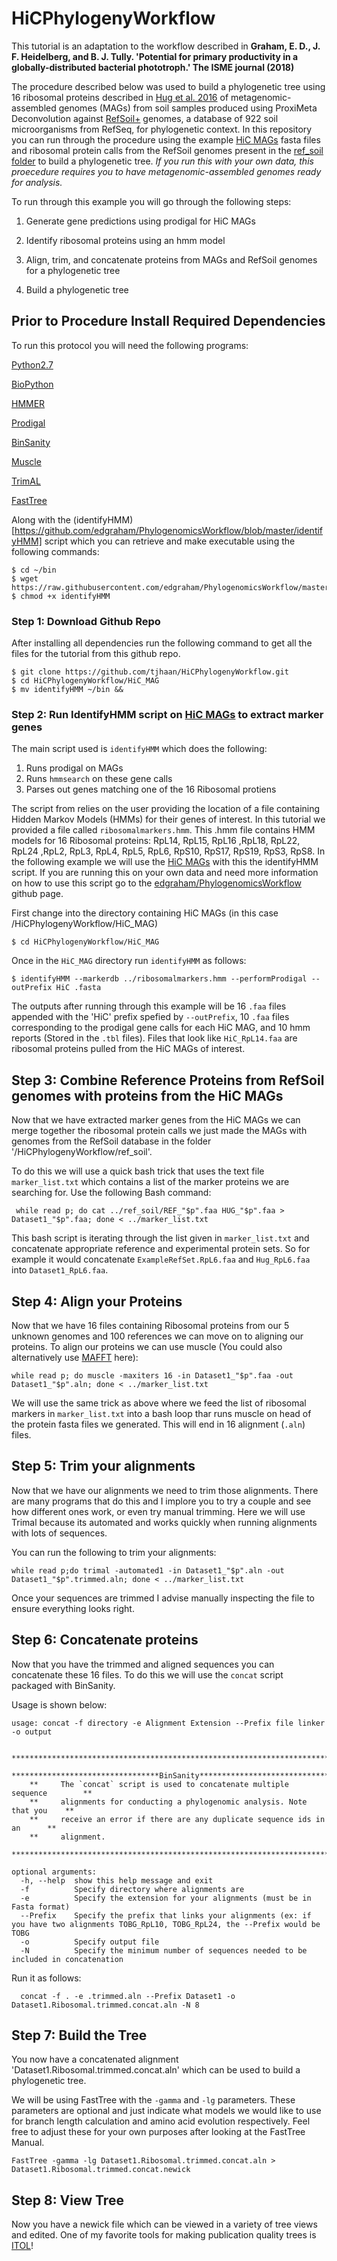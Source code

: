 # HiCPhylogenyWorkflow
This tutorial is an adaptation to the workflow described in
 **Graham, E. D., J. F. Heidelberg, and B. J. Tully. 'Potential for primary productivity in a globally-distributed bacterial phototroph.' The ISME journal (2018)**
 
The procedure described below was used to build a phylogenetic tree using 16 ribosomal proteins described in [Hug et al. 2016](https://doi.org/10.1038/nmicrobiol.2016.48) of metagenomic-assembled genomes (MAGs) from soil samples produced using ProxiMeta Deconvolution against [RefSoil+](https://doi.org/10.1128/mSystems.00349-18) genomes, a database of 922 soil microorganisms from RefSeq, for phylogenetic context.
In this repository you can run through the procedure using the example [HiC MAGs](HiCPhylogenyWorkflow/HiC_MAG/) fasta files and ribosomal protein calls from the RefSoil genomes present in the [ref_soil folder](HiCPhylogenyWorkflow/ref_soil/) to build a phylogenetic tree.
*If you run this with your own data, this proecedure requires you to have metagenomic-assembled genomes ready for analysis.*

To run through this example you will go through the following steps:

1. Generate gene predictions using prodigal for HiC MAGs

2. Identify ribosomal proteins using an hmm model

3. Align, trim, and concatenate proteins from MAGs and RefSoil genomes for a phylogenetic tree

4. Build a phylogenetic tree


## Prior to Procedure Install Required Dependencies ##

To run this protocol you will need the following programs:

[Python2.7](https://www.python.org/download/releases/2.7/)

[BioPython](http://biopython.org/)

[HMMER](http://hmmer.org/download.html)

[Prodigal](https://github.com/hyattpd/prodigal/wiki/Installation)

[BinSanity](https://github.com/edgraham/BinSanity/wiki/Installation)

[Muscle](https://www.drive5.com/muscle/manual/install.html)

[TrimAL](http://trimal.cgenomics.org/)

[FastTree](http://www.microbesonline.org/fasttree/)

Along with the (identifyHMM)[https://github.com/edgraham/PhylogenomicsWorkflow/blob/master/identifyHMM] script which you can retrieve and make executable using the following commands:
```
$ cd ~/bin
$ wget https://raw.githubusercontent.com/edgraham/PhylogenomicsWorkflow/master/identifyHMM
$ chmod +x identifyHMM
```

### Step 1: Download Github Repo ###

After installing all dependencies run the following command to get all the files for the tutorial from this github repo.

```
$ git clone https://github.com/tjhaan/HiCPhylogenyWorkflow.git
$ cd HiCPhylogenyWorkflow/HiC_MAG
$ mv identifyHMM ~/bin && 
```

### Step 2: Run IdentifyHMM script on [HiC MAGs](HiCPhylogenyWorkflow/HiC_MAG/) to extract marker genes ###
The main script used is `identifyHMM` which does the following:

1. Runs prodigal on MAGs
2. Runs `hmmsearch` on these gene calls
3. Parses out genes matching one of the 16 Ribosomal protiens

The script from relies on the user providing the location of a file containing Hidden Markov Models (HMMs) for their genes of interest. In this tutorial we provided a file called `ribosomalmarkers.hmm`. This .hmm file contains HMM models for 16 Ribosomal proteins: RpL14, RpL15, RpL16 ,RpL18, RpL22, RpL24 ,RpL2, RpL3, RpL4, RpL5, RpL6, RpS10, RpS17, RpS19, RpS3, RpS8. 
In the following example we will use the [HiC MAGs](HiCPhylogenyWorkflow/HiC_MAG/) with this the identifyHMM script. If you are running this on your own data and need more information on how to use this script go to the [edgraham/PhylogenomicsWorkflow](https://github.com/edgraham/PhylogenomicsWorkflow) github page.

First change into the  directory containing HiC MAGs (in this case /HiCPhylogenyWorkflow/HiC_MAG) 

```
$ cd HiCPhylogenyWorkflow/HiC_MAG
```

Once in the `HiC_MAG` directory run `identifyHMM` as follows:

```
$ identifyHMM --markerdb ../ribosomalmarkers.hmm --performProdigal --outPrefix HiC .fasta

```

The outputs after running through this example will be 16 `.faa` files appended with the 'HiC' prefix spefied by `--outPrefix`, 10 `.faa` files corresponding to the prodigal gene calls for each HiC MAG, and 10 hmm reports (Stored in the `.tbl` files). Files that look like `HiC_RpL14.faa` are ribosomal proteins pulled from the HiC MAGs of interest.
 
 
 ## Step 3: Combine Reference Proteins from RefSoil genomes with proteins from the HiC MAGs ##
 
 Now that we have extracted marker genes from the HiC MAGs we can merge together the ribosomal protein calls we just made the MAGs with genomes from the RefSoil database in the folder '/HiCPhylogenyWorkflow/ref_soil'.

 To do this we will use a quick bash trick that uses the text file `marker_list.txt` which contains a list of the marker proteins we are searching for. Use the following Bash command:
 
```
 while read p; do cat ../ref_soil/REF_"$p".faa HUG_"$p".faa > Dataset1_"$p".faa; done < ../marker_list.txt
``` 
This bash script is iterating through the list given in `marker_list.txt` and concatenate appropriate reference and experimental protein sets. So for example it would concatenate `ExampleRefSet.RpL6.faa` and `Hug_RpL6.faa` into `Dataset1_RpL6.faa`. 


## Step 4: Align your Proteins ##

Now that we have 16 files containing Ribosomal proteins from our 5 unknown genomes and 100 references we can move on to aligning our proteins.
To align our proteins we can use muscle (You could also alternatively use [MAFFT](https://mafft.cbrc.jp/alignment/software/algorithms/algorithms.html) here):

```
while read p; do muscle -maxiters 16 -in Dataset1_"$p".faa -out Dataset1_"$p".aln; done < ../marker_list.txt
```
We will use the same trick as above where we feed the list of ribosomal markers in `marker_list.txt` into a bash loop thar runs muscle on head of the protein fasta files we generated. This will end in 16 alignment (`.aln`) files.


## Step 5: Trim your alignments ##

Now that we have our alignments we need to trim those alignments. There are many programs that do this and I implore you to try a couple and see how different ones work, or even try manual trimming. Here we will use Trimal because its automated and works quickly when running alignments with lots of sequences.

You can run the following to trim your alignments:

```
while read p;do trimal -automated1 -in Dataset1_"$p".aln -out Dataset1_"$p".trimmed.aln; done < ../marker_list.txt
```

Once your sequences are trimmed I advise manually inspecting the file to ensure everything looks right.

## Step 6: Concatenate proteins ##

Now that you have the trimmed and aligned sequences you can concatenate these 16 files. To do this we will use the `concat` script packaged with BinSanity. 

Usage is shown below:
```
usage: concat -f directory -e Alignment Extension --Prefix file linker -o output

    *****************************************************************************
    *********************************BinSanity***********************************
    **     The `concat` script is used to concatenate multiple sequence        **
    **     alignments for conducting a phylogenomic analysis. Note that you    **
    **     receive an error if there are any duplicate sequence ids in an      **
    **     alignment.
    *****************************************************************************

optional arguments:
  -h, --help  show this help message and exit
  -f          Specify directory where alignments are
  -e          Specify the extension for your alignments (must be in Fasta format)
  --Prefix    Specify the prefix that links your alignments (ex: if you have two alignments TOBG_RpL10, TOBG_RpL24, the --Prefix would be TOBG
  -o          Specify output file
  -N          Specify the minimum number of sequences needed to be included in concatenation
  ```
  
  Run it as follows:
  
```
  concat -f . -e .trimmed.aln --Prefix Dataset1 -o Dataset1.Ribosomal.trimmed.concat.aln -N 8

``` 
## Step 7: Build the Tree ##

You now have a concatenated alignment 'Dataset1.Ribosomal.trimmed.concat.aln' which can be used to build a phylogenetic tree.

We will be using FastTree with the `-gamma` and `-lg` parameters. These parameters are optional and just indicate what models we would like to  use for branch length calculation and amino acid evolution respectively. Feel free to adjust these for your own purposes after looking at the FastTree Manual.

```
FastTree -gamma -lg Dataset1.Ribosomal.trimmed.concat.aln > Dataset1.Ribosomal.trimmed.concat.newick

```

## Step 8: View Tree ##

Now you have a newick file which can be viewed in a variety of tree views and edited. One of my favorite tools for making publication quality trees is [ITOL](https://itol.embl.de/)!

